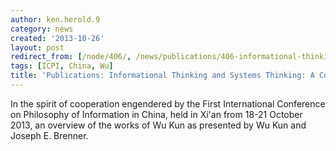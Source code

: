 ```yaml
---
author: ken.herold.9
category: news
created: '2013-10-26'
layout: post
redirect_from: [/node/406/, /news/publications/406-informational-thinking-and-systems-thinking-comparison/]
tags: [ICPI, China, Wu]
title: 'Publications: Informational Thinking and Systems Thinking: A Comparison'
---
```

In the spirit of cooperation engendered by the First International Conference
on Philosophy of Information in China, held in Xi'an from 18-21 October 2013,
an overview of the works of Wu Kun as presented by Wu Kun and Joseph E.
Brenner.


